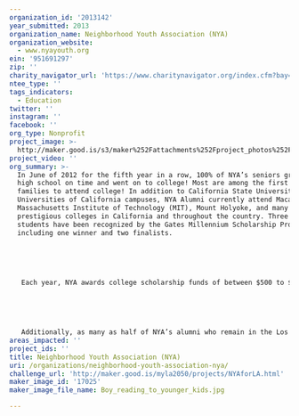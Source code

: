 ```yaml
---
organization_id: '2013142'
year_submitted: 2013
organization_name: Neighborhood Youth Association (NYA)
organization_website:
  - www.nyayouth.org
ein: '951691297'
zip: ''
charity_navigator_url: 'https://www.charitynavigator.org/index.cfm?bay=search.profile&ein=951691297'
ntee_type: ''
tags_indicators:
  - Education
twitter: ''
instagram: ''
facebook: ''
org_type: Nonprofit
project_image: >-
  http://maker.good.is/s3/maker%252Fattachments%252Fproject_photos%252Fimages%252F17025%252Fdisplay%252FBoy_reading_to_younger_kids.jpg=c570x385
project_video: ''
org_summary: >-
  In June of 2012 for the fifth year in a row, 100% of NYA’s seniors graduated
  high school on time and went on to college! Most are among the first in their
  families to attend college! In addition to California State Universities and
  Universities of California campuses, NYA Alumni currently attend Macalester,
  Massachusetts Institute of Technology (MIT), Mount Holyoke, and many other
  prestigious colleges in California and throughout the country. Three of NYA’s
  students have been recognized by the Gates Millennium Scholarship Program,
  including one winner and two finalists. 
   
   
   
   
   
   Each year, NYA awards college scholarship funds of between $500 to $2,500 to its best performing students and Alumni based on their academic achievements, participation in extra-curricular activities, communication skills and demonstrated ability to overcome personal challenges. At the most recent annual Scholarship and Community Service Awards Dinner in March of 2013, NYA awarded scholarships to 23 students — more than in any other year! Over the last thirty years, NYA has awarded over 175 college scholarships to its students. 
   
   
   
   
   
   Additionally, as many as half of NYA’s alumni who remain in the Los Angeles area after high school, return to the program as volunteers. Alumni volunteers set an example for younger students and help guide the way for the next generation of youth to graduate from high school, succeed in college and transition into meaningful careers.
areas_impacted: ''
project_ids: ''
title: Neighborhood Youth Association (NYA)
uri: /organizations/neighborhood-youth-association-nya/
challenge_url: 'http://maker.good.is/myla2050/projects/NYAforLA.html'
maker_image_id: '17025'
maker_image_file_name: Boy_reading_to_younger_kids.jpg

---
```

